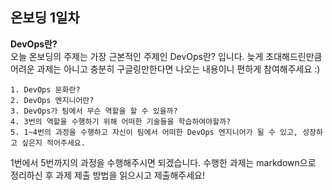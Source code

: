 ## 온보딩 1일차
**DevOps란?**<br>
오늘 온보딩의 주제는 가장 근본적인 주제인 DevOps란? 입니다. 늦게 초대해드린만큼 어려운 과제는 아니고 충분히 구글링만한다면 나오는 내용이니 편하게 참여해주세요 :)
```
1. DevOps 문화란?
2. DevOps 엔지니어란?
3. DevOps가 팀에서 무슨 역할을 할 수 있을까?
4. 3번의 역할을 수행하기 위해 어떠한 기술들을 학습하여야할까?
5. 1~4번의 과정을 수행하고 자신이 팀에서 어떠한 DevOps 엔지니어가 될 수 있고, 성장하고 싶은지 적어주세요.
```
1번에서 5번까지의 과정을 수행해주시면 되겠습니다. 수행한 과제는 markdown으로 정리하신 후 과제 제출 방법을 읽으시고 제출해주세요!
